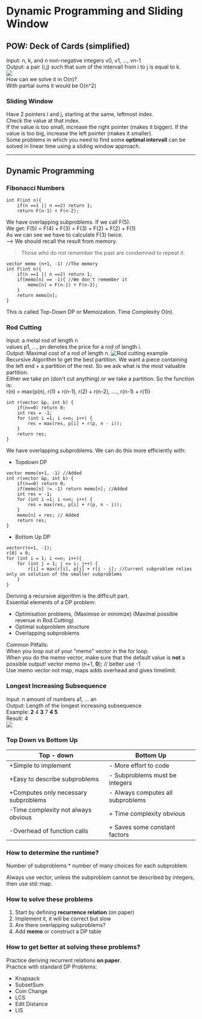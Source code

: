 # Dynamic Programming and Sliding Window
## POW: Deck of Cards (simplified)
Input: n, k, and n non-negative integers v0, v1, ..., vn-1  
Output: a pair (i,j) such that sum of the intervall from i to j is equal to k.  
![](http://i.imgur.com/x7TBvUT.png)  
How can we solve it in O(n)?  
With partial sums it would be O(n^2)  
### Sliding Window
Have 2 pointers i and j, starting at the same, leftmost index.   
Check the value at that index.  
If the value is too small, increase the right pointer (makes it bigger).
If the value is too big, increase the left pointer (makes it smaller).  
Some problems in which you need to find some __optimal intervall__ can be solved in linear time using a sliding window approach.  
***
## Dynamic Programming
### Fibonacci Numbers
<pre><code>int F(int n){
	if(n ==1 || n ==2) return 1;
	return F(n-1) + F(n-2);</code></pre>
We have overlapping subproblems. If we call F(5).  
We get: F(5) = F(4) + F(3) = F(3) + F(2) + F(2) + F(1)  
As we can see we have to calculate F(3) twice.  
--> We should recall the result from memory.  
>Those who do not remember the past are condemned to repeat it.
<pre><code>vector<int> memo (n+1, -1) //The memory
int F(int n){
	if(n ==1 || n ==2) return 1;
	if(memo[n] == -1){ //We don't remember it
		memo[n] = F(n-1) + F(n-2);
	}
	return memo[n];
}</code></pre>  

This is called Top-Down DP or Memoization. Time Complexity O(n).  

### Rod Cutting  
Input: a metal rod of length n   
values p1, ..., pn denotes the price for a rod of length i.   
Output: Maximal cost of a rod of length n.
![Rod cutting example](http://i.imgur.com/PDnz9JH.png)  
Recursive Algorithm to get the best partition. We want a piece containing the left end + a partition of the rest. So we ask what is the most valuable partition.  
 Either we take pn (don't cut anything) or we take a partition. So the function is:  
r(n) = max{p(n), r(1) + r(n-1), r(2) + r(n-2), ...., r(n-1) + r(1)}
<pre><code>int r(vector<int> &p, int b) {
	if(n==0) return 0;
	int res = -1;
	for (int i =1; i <=n; i++) {
		res = max(res, p[i] + r(p, n - i));
	}
	return res;
}</code></pre>
We have overlapping subproblems. We can do this more efficiently with:  

- Topdown DP
<pre><code>vector<int> memo(n+1, -1) //Added
int r(vector<int> &p, int b) {
	if(n==0) return 0;
	if(memo[n] != -1) return memo[n]; //Added
	int res = -1;
	for (int i =1; i <=n; i++) {
		res = max(res, p[i] + r(p, n - i));
	}
	memo[n] = res; // Added
	return res;
}</code></pre>
- Bottom Up DP
<pre><code>vector<int>r(n+1, -1);
r[0] = 0;
for (int i = 1; i <=n; i++){
	for (int j = 1; j <= i; j++) {
		r[i] = max(r[i], p[j] + r[i - j]; //Current subproblem relies only on solution of the smaller subproblems
	}
}</code></pre>
Deriving a recursive algorithm is the difficult part.  
Essential elements of a DP problem:  

- Optimisation problems, (Maximise or minimize) (Maximal possible revenue in Rod Cutting)
- Optimal subproblem structure
- Overlapping subproblems  

Common Pitfalls:  
When you loop out of your "memo" vector in the for loop.   
When you do the memo vector, make sure that the default value is **not** a possible output! vector<int> memo (n+1, **0**); // better use -1  
Use memo vector not map, maps adds overhead and gives timelimit.

### Longest Increasing Subsequence
Input: n amount of numbers a1, ... an  
Output: Length of the longest increasing subsequence  
Example: **2** 4 **3** 7 **4 5**  
Result: 4  
![](http://i.imgur.com/myqFWrG.png)  
### Top Down vs Bottom Up
Top - down | Bottom Up
--- | ---
+Simple to implement | - More effort to code
+Easy to describe subproblems |  - Subproblems must be integers
+Computes only necessary subproblems | - Always computes all subproblems
-Time complexity not always obvious | + Time complexity obvious
-Overhead of function calls | + Saves some constant factors

### How to determine the runtime?
Number of subproblems * number of many choices for each subproblem

Always use vector, unless the subproblem cannot be described by integers, then use std::map.  

### How to solve these problems
1. Start by defining **recurrence relation** (on paper)
2. Implement it, it will be correct but slow
3. Are there overlapping subproblems? 
4. Add **memo** or construct a DP table

### How to get better at solving these problems?
Practice deriving recurrent relations **on paper**.   
Practice with standard DP Problems:

* Knapsack
* SubsetSum
* Coin Change
* LCS
* Edit Distance
* LIS
